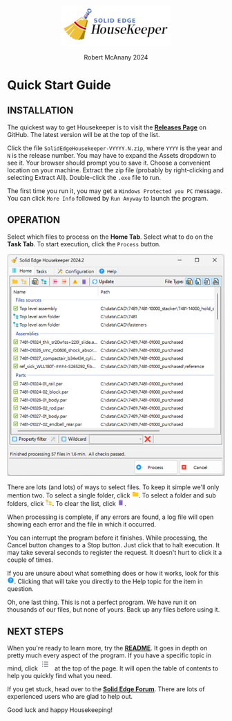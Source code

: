 <div class="center">
  <p align=center>
  <img src="My%20Project/media/logo.png" width=50%;>
  <p align=center>
  <span class="description">Robert McAnany 2024</span>
</div>

# Quick Start Guide

## INSTALLATION

The quickest way to get Housekeeper is to visit the [<ins>**Releases Page**</ins>](https://github.com/rmcanany/SolidEdgeHousekeeper/releases) on GitHub. The latest version will be at the top of the list. 

Click the file `SolidEdgeHousekeeper-VYYYY.N.zip`, where `YYYY` is the year and `N` is the release number.  You may have to expand the Assets dropdown to see it.  Your browser should prompt you to save it. Choose a convenient location on your machine. Extract the zip file (probably by right-clicking and selecting Extract All). Double-click the `.exe` file to run.

The first time you run it, you may get a `Windows Protected you PC` message.  You can click `More Info` followed by `Run Anyway` to launch the program. 


## OPERATION

Select which files to process on the **Home Tab**.  Select what to do on the **Task Tab**.  To start execution, click the `Process` button.  

<p align="center">
  <img src="My%20Project/media/home_tab_done.png">
</p>

There are lots (and lots) of ways to select files.  To keep it simple we'll only mention two.  To select a single folder, click ![Folder](Resources/icons8_Folder_16.png).  To select a folder and sub folders, click ![Folders](Resources/icons8_folder_tree_16.png).  To clear the list, click ![Remove All](Resources/icons8_trash_16.png).

When processing is complete, if any errors are found, a log file will open showing each error and the file in which it occurred. 

You can interrupt the program before it finishes. While processing, the Cancel button changes to a Stop button.  Just click that to halt execution.  It may take several seconds to register the request.  It doesn't hurt to click it a couple of times.

If you are unsure about what something does or how it works, look for this ![Folder](Resources/icons8_help_16.png).  Clicking that will take you directly to the Help topic for the item in question.

Oh, one last thing.  This is not a perfect program.  We have run it on thousands of our files, but none of yours.  Back up any files before using it.

## NEXT STEPS

When you're ready to learn more, try the [<ins>**README**</ins>](https://github.com/rmcanany/solidedgehousekeeper#readme).  It goes in depth on pretty much every aspect of the program.  If you have a specific topic in mind, click ![Table of Contents](My%20Project/media/table_of_contents_icon.png) at the top of the page.  It will open the table of contents to help you quickly find what you need.

If you get stuck, head over to the [<ins>**Solid Edge Forum**</ins>](https://community.sw.siemens.com/s/topic/0TO4O000000MihiWAC/solid-edge).  There are lots of experienced users who are glad to help out.

Good luck and happy Housekeeping!
